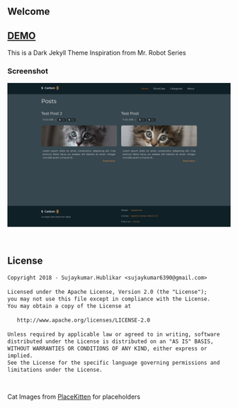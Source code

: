 ## Welcome

## [DEMO](https://sujaykumarh.github.io/jekyll-theme-carbon/)

This is a Dark Jekyll Theme
Inspiration from Mr. Robot Series

### Screenshot

![Screenshot](https://raw.githubusercontent.com/Sujaykumarh/jekyll-theme-carbon/master/images/screenshot_1.png)

<br>

## License

    Copyright 2018 - Sujaykumar.Hublikar <sujaykumar6390@gmail.com>

    Licensed under the Apache License, Version 2.0 (the "License");
    you may not use this file except in compliance with the License.
    You may obtain a copy of the License at

       http://www.apache.org/licenses/LICENSE-2.0

    Unless required by applicable law or agreed to in writing, software
    distributed under the License is distributed on an "AS IS" BASIS,
    WITHOUT WARRANTIES OR CONDITIONS OF ANY KIND, either express or implied.
    See the License for the specific language governing permissions and
    limitations under the License.
    
<br>   

Cat Images from [PlaceKitten](https://placekitten.com/) for placeholders

